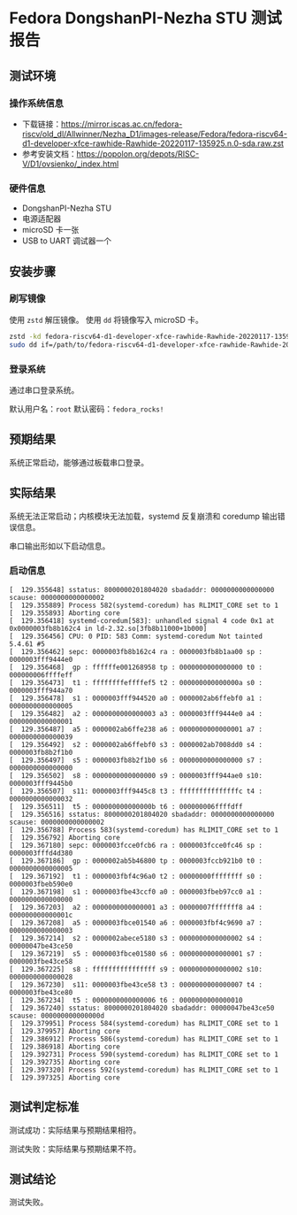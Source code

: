 # Fedora DongshanPI-Nezha STU 测试报告

## 测试环境

### 操作系统信息

- 下载链接：https://mirror.iscas.ac.cn/fedora-riscv/old_dl/Allwinner/Nezha_D1/images-release/Fedora/fedora-riscv64-d1-developer-xfce-rawhide-Rawhide-20220117-135925.n.0-sda.raw.zst
- 参考安装文档：https://popolon.org/depots/RISC-V/D1/ovsienko/_index.html

### 硬件信息

- DongshanPI-Nezha STU
- 电源适配器
- microSD 卡一张
- USB to UART 调试器一个

## 安装步骤

### 刷写镜像

使用 `zstd` 解压镜像。
使用 `dd` 将镜像写入 microSD 卡。

```bash
zstd -kd fedora-riscv64-d1-developer-xfce-rawhide-Rawhide-20220117-135925.n.0-sda.raw.zst
sudo dd if=/path/to/fedora-riscv64-d1-developer-xfce-rawhide-Rawhide-20220104-012902.n.0-sda.raw of=/dev/your_device bs=1M status=progress
```

### 登录系统

通过串口登录系统。

默认用户名：`root`
默认密码：`fedora_rocks!`

## 预期结果

系统正常启动，能够通过板载串口登录。

## 实际结果

系统无法正常启动；内核模块无法加载，systemd 反复崩溃和 coredump 输出错误信息。

串口输出形如以下启动信息。


### 启动信息

```log
[  129.355648] sstatus: 8000000201804020 sbadaddr: 0000000000000000 scause: 0000000000000002
[  129.355889] Process 582(systemd-coredum) has RLIMIT_CORE set to 1
[  129.355893] Aborting core
[  129.356418] systemd-coredum[583]: unhandled signal 4 code 0x1 at 0x0000003fb8b162c4 in ld-2.32.so[3fb8b11000+1b000]
[  129.356456] CPU: 0 PID: 583 Comm: systemd-coredum Not tainted 5.4.61 #5
[  129.356462] sepc: 0000003fb8b162c4 ra : 0000003fb8b1aa00 sp : 0000003fff9444e0
[  129.356468]  gp : ffffffe001268958 tp : 0000000000000000 t0 : 000000006ffffeff
[  129.356473]  t1 : ffffffffeffffef5 t2 : 000000000000000a s0 : 0000003fff944a70
[  129.356478]  s1 : 0000003fff944520 a0 : 0000002ab6ffebf0 a1 : 0000000000000005
[  129.356482]  a2 : 0000000000000003 a3 : 0000003fff9444e0 a4 : 0000000000000001
[  129.356487]  a5 : 0000002ab6ffe238 a6 : 0000000000000001 a7 : 0000000000000039
[  129.356492]  s2 : 0000002ab6ffebf0 s3 : 0000002ab7008dd0 s4 : 0000003fb8b2f1b0
[  129.356497]  s5 : 0000003fb8b2f1b0 s6 : 0000000000000000 s7 : 0000000000000000
[  129.356502]  s8 : 0000000000000000 s9 : 0000003fff944ae0 s10: 0000003fff9445b0
[  129.356507]  s11: 0000003fff9445c8 t3 : fffffffffffffffc t4 : 0000000000000032
[  129.356511]  t5 : 000000000000000b t6 : 000000006ffffdff
[  129.356516] sstatus: 8000000201804020 sbadaddr: 0000000000000000 scause: 0000000000000002
[  129.356788] Process 583(systemd-coredum) has RLIMIT_CORE set to 1
[  129.356792] Aborting core
[  129.367180] sepc: 0000003fcce0fcb6 ra : 0000003fcce0fc46 sp : 0000003fffd4d380
[  129.367186]  gp : 0000002ab5b46800 tp : 0000003fccb921b0 t0 : 0000000000000005
[  129.367192]  t1 : 0000003fbf4c96a0 t2 : 00000000ffffffff s0 : 0000003fbeb590e0
[  129.367198]  s1 : 0000003fbe43ccf0 a0 : 0000003fbeb97cc0 a1 : 0000000000000000
[  129.367203]  a2 : 0000000000000001 a3 : 00000007fffffff8 a4 : 000000000000001c
[  129.367208]  a5 : 0000003fbce01540 a6 : 0000003fbf4c9690 a7 : 0000000000000003
[  129.367214]  s2 : 0000002abece5180 s3 : 0000000000000002 s4 : 00000047be43ce50
[  129.367219]  s5 : 0000003fbce01580 s6 : 0000000000000001 s7 : 0000003fbe43ce58
[  129.367225]  s8 : ffffffffffffffff s9 : 0000000000000002 s10: 0000000000000028
[  129.367230]  s11: 0000003fbe43ce58 t3 : 0000000000000007 t4 : 0000003fbe43ce80
[  129.367234]  t5 : 0000000000000006 t6 : 0000000000000010
[  129.367240] sstatus: 8000000201804020 sbadaddr: 00000047be43ce50 scause: 000000000000000d
[  129.379951] Process 584(systemd-coredum) has RLIMIT_CORE set to 1
[  129.379957] Aborting core
[  129.386912] Process 586(systemd-coredum) has RLIMIT_CORE set to 1
[  129.386918] Aborting core
[  129.392731] Process 590(systemd-coredum) has RLIMIT_CORE set to 1
[  129.392735] Aborting core
[  129.397320] Process 592(systemd-coredum) has RLIMIT_CORE set to 1
[  129.397325] Aborting core

```

## 测试判定标准

测试成功：实际结果与预期结果相符。

测试失败：实际结果与预期结果不符。

## 测试结论

测试失败。